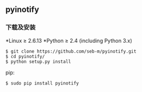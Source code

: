 ## pyinotify

### 下载及安装


*Linux ≥ 2.6.13
*Python ≥ 2.4 (including Python 3.x)


```console
$ git clone https://github.com/seb-m/pyinotify.git
$ cd pyinotify/
$ python setup.py install
```


pip:
```console
$ sudo pip install pyinotify
```